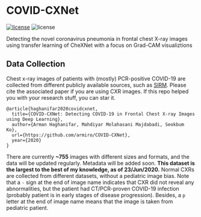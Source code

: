 # COVID-CXNet
[![license](https://img.shields.io/github/license/mashape/apistatus.svg?style=flat-square)](https://github.com/armiro/Covid19-Detection/blob/master/LICENSE)
![license](https://img.shields.io/badge/development-100%25-yellow?style=flat-square)

Detecting the novel coronavirus pneumonia in frontal chest X-ray images using transfer learning of CheXNet with a focus on Grad-CAM visualiztions

## Data Collection
Chest x-ray images of patients with (mostly) PCR-positive COVID-19 are collected from different publicly available sources, such as [SIRM](https://www.sirm.org/category/senza-categoria/covid-19/).
Please cite the associated paper if you are using CXR images. If this repo helped you with your research stuff, you can star it.
```
@article{haghanifar2020covidcxnet,
  title={COVID-CXNet: Detecting COVID-19 in Frontal Chest X-ray Images using Deep Learning},
  author={Arman Haghanifar, Mahdiyar Molahasani Majdabadi, Seokbum Ko},
  url={https://github.com/armiro/COVID-CXNet},
  year={2020}
}
```
There are currently **~755** images with different sizes and formats, and the data will be updated regularly. Metadata will be added soon. **This dataset is the largest to the best of my knowledge, as of 23/Jun/2020.** Normal CXRs are collected from different datasets, without a pediatric image bias. Note that a `-` sign at the end of image name indicates that CXR did not reveal any abnormalities, but the patient had CT/PCR-proven COVID-19 infection (probably patient is in early stages of disease progression). Besides, a `p` letter at the end of image name means that the image is taken from pediatric patient.
